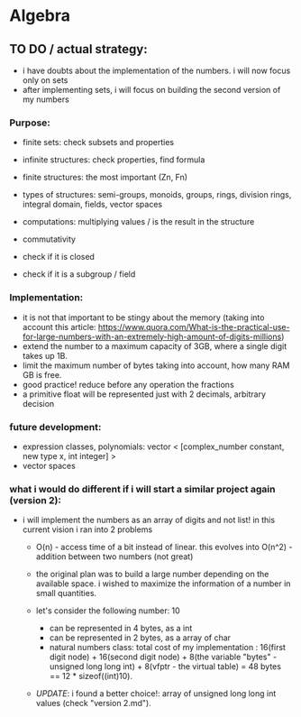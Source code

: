 # Algebra

## TO DO / actual strategy:
- i have doubts about the implementation of the numbers. i will now focus only on sets
- after implementing sets, i will focus on building the second version of my numbers

### Purpose:

- finite sets: check subsets and properties
- infinite structures: check properties, find formula
- finite structures: the most important (Zn, Fn)

- types of structures: semi-groups, monoids, groups, rings, division rings, integral domain, fields, vector spaces

- computations: multiplying values / is the result in the structure
- commutativity
- check if it is closed
- check if it is a subgroup / field

### Implementation:
- it is not that important to be stingy about the memory (taking into account this article: https://www.quora.com/What-is-the-practical-use-for-large-numbers-with-an-extremely-high-amount-of-digits-millions)
- extend the number to a maximum capacity of 3GB, where a single digit takes up 1B.
- limit the maximum number of bytes taking into account, how many RAM GB is free.
- good practice! reduce before any operation the fractions
- a primitive float will be represented just with 2 decimals, arbitrary decision

### future development: 
- expression classes, polynomials: vector < [complex_number constant, new type x, int integer] > 
- vector spaces

### what i would do different if i will start a similar project again (version 2):
- i will implement the numbers as an array of digits and not list! in this current vision i ran into 2 problems
	- O(n) - access time of a bit instead of linear. this evolves into O(n^2) - addition between two numbers (not great)
	- the original plan was to build a large number depending on the available space. i wished to maximize the information of a number in small quantities.

	- let's consider the following number: 10
		- can be represented in 4 bytes, as a int
		- can be represented in 2 bytes, as a array of char
		- natural numbers class: total cost of my implementation : 16(first digit node) + 16(second digit node) + 8(the variable "bytes" - unsigned long long int) + 8(vfptr - the virtual table) = 48 bytes == 12 * sizeof((int)10).
	
	- *UPDATE*: i found a better choice!: array of unsigned long long int values (check "version 2.md").